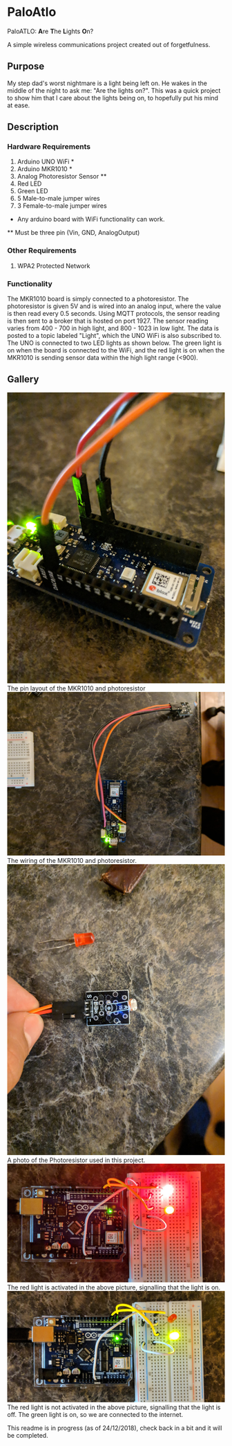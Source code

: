 # PaloAtlo
PaloATLO: **A**re **T**he **L**ights **O**n?

A simple wireless communications project created out of forgetfulness.

## Purpose
My step dad's worst nightmare is a light being left on. He wakes in the middle of the night to ask me: "Are the lights on?". This was a quick project to show him that I care about the lights being on, to hopefully put his mind at ease.

## Description
### Hardware Requirements
1. Arduino UNO WiFi *
2. Arduino MKR1010 *
3. Analog Photoresistor Sensor **
4. Red LED
5. Green LED
6. 5 Male-to-male jumper wires
7. 3 Female-to-male jumper wires

* Any arduino board with WiFi functionality can work.

** Must be three pin (Vin, GND, AnalogOutput)
### Other Requirements
1. WPA2 Protected Network

### Functionality
The MKR1010 board is simply connected to a photoresistor. The photoresistor is given 5V and is wired into an analog input, where the value is then read every 0.5 seconds. Using MQTT protocols, the sensor reading is then sent to a broker that is hosted on port 1927. The sensor reading varies from 400 - 700 in high light, and 800 - 1023 in low light. The data is posted to a topic labeled "Light", which the UNO WiFi is also subscribed to. The UNO is connected to two LED lights as shown below. The green light is on when the board is connected to the WiFi, and the red light is on when the MKR1010 is sending sensor data within the high light range (<900). 

## Gallery
![alt text](https://raw.githubusercontent.com/RohitKochhar/PaloAtlo/master/Public/Photos/MKR1010.jpg)
The pin layout of the MKR1010 and photoresistor
![alt text](https://raw.githubusercontent.com/RohitKochhar/PaloAtlo/master/Public/Photos/MKR10102.jpg)
The wiring of the MKR1010 and photoresistor.
![alt text](https://raw.githubusercontent.com/RohitKochhar/PaloAtlo/master/Public/Photos/Photoresistor.jpg)
A photo of the Photoresistor used in this project.
![alt text](https://raw.githubusercontent.com/RohitKochhar/PaloAtlo/master/Public/Photos/LightsOn.jpg)
The red light is activated in the above picture, signalling that the light is on.
![alt text](https://raw.githubusercontent.com/RohitKochhar/PaloAtlo/master/Public/Photos/LightsOff.jpg)
The red light is not activated in the above picture, signalling that the light is off. The green light is on, so we are connected to the internet.

This readme is in progress (as of 24/12/2018), check back in a bit and it will be completed.

